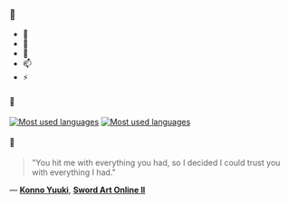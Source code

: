 ### 👋

- 🔭
- 🌱
- 💬
- 📫
- ⚡

#### 🧏

[![Most used languages](https://github-readme-stats-aynah.vercel.app/api/top-langs/?username=aynh&theme=solarized-dark&langs_count=6&layout=compact&hide_title=true)](https://github.com/anuraghazra/github-readme-stats#gh-dark-mode-only)
[![Most used languages](https://github-readme-stats-aynah.vercel.app/api/top-langs/?username=aynh&theme=solarized-light&langs_count=6&layout=compact&hide_title=true)](https://github.com/anuraghazra/github-readme-stats#gh-light-mode-only)

#### 💬

> "You hit me with everything you had, so I decided I could trust you with everything I had."

&mdash; [**Konno Yuuki**](https://myanimelist.net/character.php?q=Konno%20Yuuki&cat=character), [**Sword Art Online II**](https://myanimelist.net/search/all?q=Sword%20Art%20Online%20II&cat=all)
